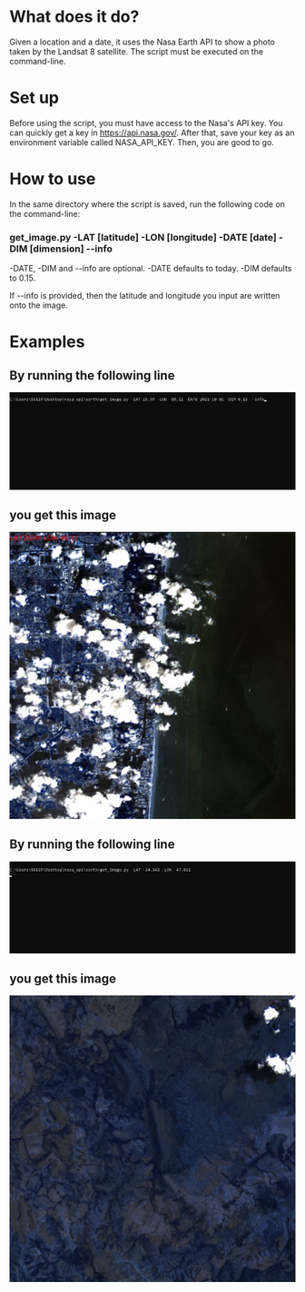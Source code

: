 # What does it do?
Given a location and a date, it uses the Nasa Earth API to show a photo taken by the Landsat 8 satellite. The script must be executed on the command-line.

# Set up
Before using the script, you must have access to the Nasa's API key. You can quickly get a key in https://api.nasa.gov/.
After that, save your key as an environment variable called NASA_API_KEY. Then, you are good to go.

# How to use
<p>In the same directory where the script is saved, run the following code on the command-line:</p> 
<h3>get_image.py -LAT [latitude] -LON [longitude] -DATE [date] -DIM [dimension] --info</h3>
<p>-DATE, -DIM and --info are optional. -DATE defaults to today. -DIM defaults to 0.15.</p>
<p>If --info is provided, then the latitude and longitude you input are written onto the image.</p>

# Examples
<h2>By running the following line</h2>
<img src="examples/example1.jpg">
<div></div>
<h2>you get this image</h2>
<img src="examples/img1.jpg">
<h2>By running the following line</h2>
<img src="examples/example2.jpg">
<div></div>
<h2>you get this image</h2>
<img src="examples/img2.jpg">
